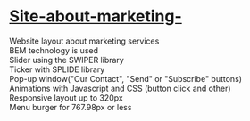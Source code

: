 # <a href="https://dmytro-kv.github.io/Site-about-marketing-/" target="_blank">Site-about-marketing-</a>
Website layout about marketing services <br>
BEM technology is used <br>
Slider using the SWIPER library <br>
Ticker with SPLIDE library <br>
Pop-up window("Our Contact", "Send" or "Subscribe" buttons) <br>
Animations with Javascript and CSS (button click and other) <br>
Responsive layout up to 320px <br>
Menu burger for 767.98px or less 
